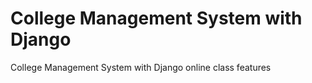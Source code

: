 # College Management System with Django
College Management System with Django online class features
